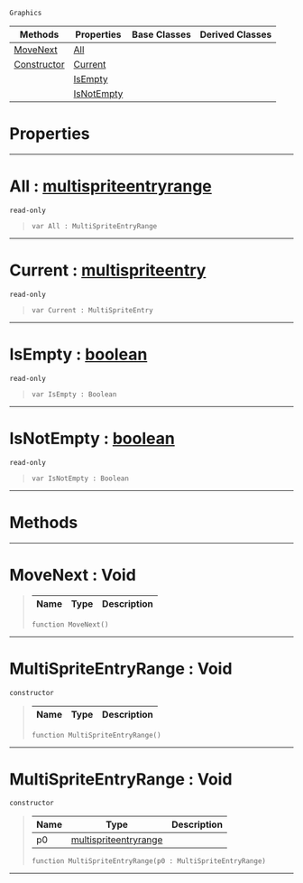  `Graphics`

|Methods|Properties|Base Classes|Derived Classes|
|---|---|---|---|
|[ MoveNext](multispriteentryrange.md#movenext-void)|[ All](multispriteentryrange.md#all-zilch-engine-document)| | |
|[ Constructor](multispriteentryrange.md#multispriteentryrange-vo)|[ Current](multispriteentryrange.md#current-zilch-engine-docu)| | |
| |[ IsEmpty](multispriteentryrange.md#isempty-zilch-engine-docu)| | |
| |[ IsNotEmpty](multispriteentryrange.md#isnotempty-zilch-engine-d)| | |


 #  Properties


---  
 #  All : [multispriteentryrange](multispriteentryrange.md)

 `read-only`

> 
> ```TS:Nada
> var All : MultiSpriteEntryRange


---  
 #  Current : [multispriteentry](multispriteentry.md)

 `read-only`

> 
> ```TS:Nada
> var Current : MultiSpriteEntry


---  
 #  IsEmpty : [boolean](../nada_base_types/boolean.md)

 `read-only`

> 
> ```TS:Nada
> var IsEmpty : Boolean


---  
 #  IsNotEmpty : [boolean](../nada_base_types/boolean.md)

 `read-only`

> 
> ```TS:Nada
> var IsNotEmpty : Boolean


---  
 #  Methods


---  
 #  MoveNext : Void

> 
> |Name|Type|Description|
> |---|---|---|
> ```TS:Nada
> function MoveNext()
> ``` 


---  
 #  MultiSpriteEntryRange : Void

 `constructor`

> 
> |Name|Type|Description|
> |---|---|---|
> ```TS:Nada
> function MultiSpriteEntryRange()
> ``` 


---  
 #  MultiSpriteEntryRange : Void

 `constructor`

> 
> |Name|Type|Description|
> |---|---|---|
> |p0|[multispriteentryrange](multispriteentryrange.md)| |
> ```TS:Nada
> function MultiSpriteEntryRange(p0 : MultiSpriteEntryRange)
> ``` 


---  
 

 